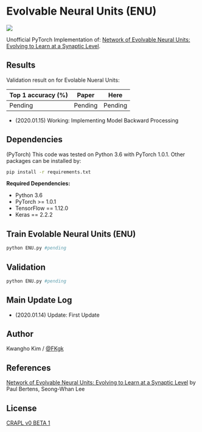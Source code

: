 # Evolvable Neural Units (ENU)

![](./assets/paper_main.png)

Unofficial PyTorch Implementation of:
[Network of Evolvable Neural Units: Evolving to Learn at a Synaptic Level](https://arxiv.org/abs/1912.07589).

## Results

Validation result on for Evolable Nueral Units:

| Top 1 accuracy (%)         | Paper | Here |
| -------------------------- | ----- | ---- |
| Pending | Pending  | Pending |

- (2020.01.15) Working: Implementing Model Backward Processing


## Dependencies

(PyTorch) This code was tested on Python 3.6 with PyTorch 1.0.1. Other packages can be installed by:
  
```bash
pip install -r requirements.txt
```

**Required Dependencies:**
- Python 3.6
- PyTorch >= 1.0.1 
- TensorFlow == 1.12.0
- Keras == 2.2.2

## Train Evolable Neural Units (ENU)
```bash
python ENU.py #pending
```

## Validation
```bash
python ENU.py #pending
```

## Main Update Log
- (2020.01.14) Update: First Update


## Author
Kwangho Kim  / [@FKgk](https://github.com/FKgk)

## References
[Network of Evolvable Neural Units: Evolving to Learn at a Synaptic Level](https://arxiv.org/abs/1912.07589) by Paul Bertens, Seong-Whan Lee


## License
[CRAPL v0 BETA 1](http://matt.might.net/articles/crapl/)

